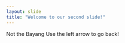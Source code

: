 ```yaml
---
layout: slide
title: "Welcome to our second slide!"
---
```

Not the Bayang
Use the left arrow to go back!
